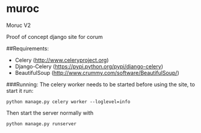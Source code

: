 muroc
=====

Moruc V2

Proof of concept django site for corum

##Requirements:
* Celery (http://www.celeryproject.org)
* Django-Celery (https://pypi.python.org/pypi/django-celery)
* BeautifulSoup (http://www.crummy.com/software/BeautifulSoup/)

###Running:
The celery worker needs to be started before using the site, to start it run:
```
python manage.py celery worker --loglevel=info
```
Then start the server normally with
```
python manage.py runserver
```
